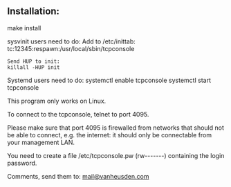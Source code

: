 Installation:
------------
make install

sysvinit users need to do:
	Add to /etc/inittab:
	tc:12345:respawn:/usr/local/sbin/tcpconsole

	Send HUP to init:
	killall -HUP init

Systemd users need to do:
        systemctl enable tcpconsole
        systemctl start tcpconsole

This program only works on Linux.

To connect to the tcpconsole, telnet to port 4095.

Please make sure that port 4095 is firewalled from networks that should not be able to connect, e.g. the internet: it should only be connectable from your management LAN.

You need to create a file /etc/tcpconsole.pw (rw-------) containing the login password.


Comments, send them to: mail@vanheusden.com
